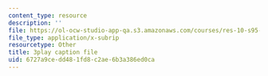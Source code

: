 ```yaml
---
content_type: resource
description: ''
file: https://ol-ocw-studio-app-qa.s3.amazonaws.com/courses/res-10-s95-physics-of-covid-19-transmission-fall-2020/6727a9cedd481fd8c2ae6b3a386ed0ca_F0sz463hx3U.srt
file_type: application/x-subrip
resourcetype: Other
title: 3play caption file
uid: 6727a9ce-dd48-1fd8-c2ae-6b3a386ed0ca
---
```

